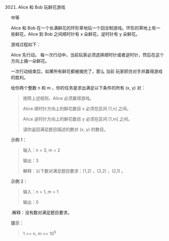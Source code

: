 3021. Alice 和 Bob 玩鲜花游戏

中等

Alice 和 Bob 在一个长满鲜花的环形草地玩一个回合制游戏。环形的草地上有一些鲜花，Alice 到 Bob 之间顺时针有 x 朵鲜花，逆时针有 y 朵鲜花。

游戏过程如下：

Alice 先行动。
每一次行动中，当前玩家必须选择顺时针或者逆时针，然后在这个方向上摘一朵鲜花。

一次行动结束后，如果所有鲜花都被摘完了，那么 当前 玩家抓住对手并赢得游戏的胜利。

给你两个整数 n 和 m ，你的任务是求出满足以下条件的所有 (x, y) 对：

>按照上述规则，Alice 必须赢得游戏。
>
>Alice 顺时针方向上的鲜花数目 x 必须在区间 [1,n] 之间。
>
>Alice 逆时针方向上的鲜花数目 y 必须在区间 [1,m] 之间。
>
>请你返回满足题目描述的数对 (x, y) 的数目。

示例 1：

>输入：n = 3, m = 2
>
>输出：3
>
>解释：以下数对满足题目要求：(1,2) ，(3,2) ，(2,1) 。

示例 2：

>输入：n = 1, m = 1
>
>输出：0
>
.解释：没有数对满足题目要求。


提示：
>1 <= n, m <= $10^5$